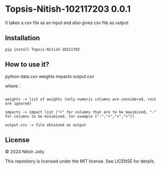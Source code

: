 # Topsis-Nitish-102117203 0.0.1
It takes a csv file as an input and also gives csv file as output

## Installation
```pip install Topsis-Nitish-10211703```

## How to use it?
python data.csv weights impacts output.csv

where :

```data.csv -> file on which topsis to be performed

weights -> list of weights (only numeric columns are considered, rest are ignored)

impacts -> impact list ("+" for columns that are to be maximized, "-" for columns to be minimized, for example ["-","+","+","+"])

output.csv -> file obtained as output
```

## License

© 2024 Nitish Jolly

This repository is licensed under the MIT license. See LICENSE for details.